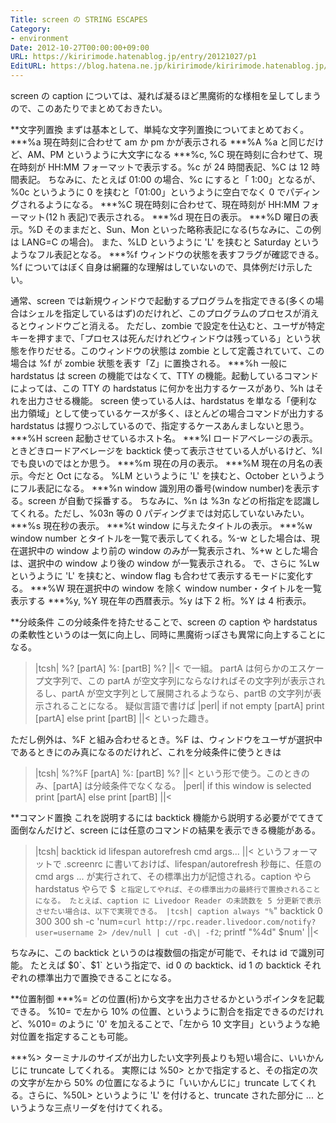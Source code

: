 ```yaml
---
Title: screen の STRING ESCAPES
Category:
- environment
Date: 2012-10-27T00:00:00+09:00
URL: https://kiririmode.hatenablog.jp/entry/20121027/p1
EditURL: https://blog.hatena.ne.jp/kiririmode/kiririmode.hatenablog.jp/atom/entry/8454420450078210103
---
```



screen の caption については、凝れば凝るほど黒魔術的な様相を呈してしまうので、このあたりでまとめておきたい。

**文字列置換
まずは基本として、単純な文字列置換についてまとめておく。
***%a
現在時刻に合わせて am か pm かが表示される
***%A
%a と同じだけど、AM、PM というように大文字になる
***%c, %C
現在時刻に合わせて、現在時刻が HH:MM フォーマットで表示する。%c が 24 時間表記、%C は 12 時間表記。
ちなみに、たとえば 01:00 の場合、%c にすると「 1:00」となるが、%0c というように 0 を挟むと「01:00」というように空白でなく 0 でパディングされるようになる。
***%C
現在時刻に合わせて、現在時刻が HH:MM フォーマット(12 h 表記)で表示される。
***%d
現在日の表示。
***%D
曜日の表示。%D そのままだと、Sun、Mon といった略称表記になる(ちなみに、この例は LANG=C の場合)。
また、%LD というように 'L' を挟むと Saturday というようなフル表記となる。
***%f
ウィンドウの状態を表すフラグが確認できる。
%f についてはぼく自身は網羅的な理解はしていないので、具体例だけ示したい。

通常、screen では新規ウィンドウで起動するプログラムを指定できる(多くの場合はシェルを指定しているはず)のだけれど、このプログラムのプロセスが消えるとウィンドウごと消える。
ただし、zombie で設定を仕込むと、ユーザが特定キーを押すまで、「プロセスは死んだけれどウィンドウは残っている」という状態を作りだせる。このウィンドウの状態は zombie として定義されていて、この場合は %f が zombie 状態を表す「Z」に置換される。
***%h
一般に hardstatus は screen の機能ではなくて、TTY の機能。起動しているコマンドによっては、この TTY の hardstatus に何かを出力するケースがあり、%h はそれを出力させる機能。
screen 使っている人は、hardstatus を単なる「便利な出力領域」として使っているケースが多く、ほとんどの場合コマンドが出力する hardstatus は握りつぶしているので、指定するケースあんましないと思う。
***%H
screen 起動させているホスト名。
***%l
ロードアベレージの表示。ときどきロードアベレージを backtick 使って表示させている人がいるけど、%l でも良いのではとか思う。
***%m
現在の月の表示。
***%M
現在の月名の表示。今だと Oct になる。
%LM というように 'L' を挟むと、October というようにフル表記になる。
***%n
window 識別用の番号(window number)を表示する。screen が自動で採番する。
ちなみに、%n は %3n などの桁指定を認識してくれる。ただし、%03n 等の 0 パディングまでは対応していないみたい。
***%s
現在秒の表示。
***%t
window に与えたタイトルの表示。
***%w
window number とタイトルを一覧で表示してくれる。%-w とした場合は、現在選択中の window より前の window のみが一覧表示され、%+w とした場合は、選択中の window より後の window が一覧表示される。
で、さらに %Lw というように 'L' を挟むと、window flag も合わせて表示するモードに変化する。
***%W
現在選択中の window を除く window number・タイトルを一覧表示する
***%y, %Y
現在年の西暦表示。%y は下 2 桁。%Y は 4 桁表示。

**分岐条件
この分岐条件を持たせることで、screen の caption や hardstatus の柔軟性というのは一気に向上し、同時に黒魔術っぽさも異常に向上することになる。
>|tcsh|
%? [partA] %: [partB] %?
||<
で一組。
partA は何らかのエスケープ文字列で、この partA が空文字列にならなければその文字列が表示されるし、partA が空文字列として展開されるようなら、partB の文字列が表示されることになる。
疑似言語で書けば
>|perl|
if not empty [partA]
    print [partA]
else
    print [partB]
||<
といった趣き。


ただし例外は、%F と組み合わせるとき。%F は、ウィンドウをユーザが選択中であるときにのみ真になるのだけれど、これを分岐条件に使うときは
>|tcsh|
%?%F [partA] %: [partB] %?
||<
という形で使う。このときのみ、[partA] は分岐条件でなくなる。
>|perl|
if this window is selected
    print [partA]
else
    print [partB]
||<


**コマンド置換
これを説明するには backtick 機能から説明する必要がでてきて面倒なんだけど、screen には任意のコマンドの結果を表示できる機能がある。
>|tcsh|
backtick id lifespan autorefresh cmd args...
||<
というフォーマットで .screenrc に書いておけば、lifespan/autorefresh 秒毎に、任意の cmd args ... が実行されて、その標準出力が記憶される。caption やら hardstatus やらで $` と指定してやれば、その標準出力の最終行で置換されることになる。
たとえば、caption に Livedoor Reader の未読数を 5 分更新で表示させたい場合は、以下で実現できる。
>|tcsh|
caption always "%`"
backtick 0 300 300 sh -c 'num=`curl http://rpc.reader.livedoor.com/notify?user=username 2> /dev/null | cut -d\| -f2`; printf "%4d" $num'
||<

ちなみに、この backtick というのは複数個の指定が可能で、それは id で識別可能。
たとえば $0`、$1` という指定で、id 0 の backtick、id 1 の backtick それぞれの標準出力で置換できることになる。

**位置制御
***%=
どの位置(桁)から文字を出力させるかというポインタを記載できる。
%10= で左から 10% の位置、というように割合を指定できるのだけれど、%010= のように '0' を加えることで、「左から 10 文字目」というような絶対位置を指定することも可能。

***%>
ターミナルのサイズが出力したい文字列長よりも短い場合に、いいかんじに truncate してくれる。
実際には %50> とかで指定すると、その指定の次の文字が左から 50% の位置になるように「いいかんじに」truncate してくれる。さらに、%50L> というように 'L' を付けると、truncate された部分に ... というような三点リーダを付けてくれる。
